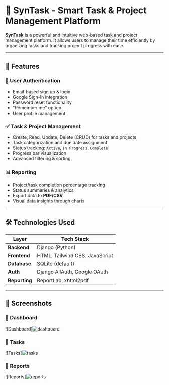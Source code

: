 # 🌟 SynTask - Smart Task & Project Management Platform




**SynTask** is a powerful and intuitive web-based task and project management platform. It allows users to manage their time efficiently by organizing tasks and tracking project progress with ease.

---

## 🚀 Features

### 🔐 User Authentication
- Email-based sign up & login
- Google Sign-In integration
- Password reset functionality
- "Remember me" option
- User profile management

### ✅ Task & Project Management
- Create, Read, Update, Delete (CRUD) for tasks and projects
- Task categorization and due date assignment
- Status tracking: `Active`, `In Progress`, `Complete`
- Progress bar visualization
- Advanced filtering & sorting

### 📊 Reporting
- Project/task completion percentage tracking
- Status summaries & analytics
- Export data to **PDF/CSV**
- Visual data insights through charts

---

## 🛠 Technologies Used

| Layer       | Tech Stack                         |
|-------------|-------------------------------------|
| **Backend** | Django (Python)                    |
| **Frontend**| HTML, Tailwind CSS, JavaScript     |
| **Database**| SQLite (default)                   |
| **Auth**    | Django AllAuth, Google OAuth       |
| **Reporting**| ReportLab, xhtml2pdf               |

---

## 📸 Screenshots

### 🔹 Dashboard
![Dashboard]![dashboard](https://github.com/user-attachments/assets/209d4ff6-1acd-430f-81cd-45809708f5a7)


### 🔹 Tasks
![Tasks]![tasks](https://github.com/user-attachments/assets/f1a3370c-bd3c-436d-84fb-4c99ad4d1fa0)


### 🔹 Reports
![Reports]![reports](https://github.com/user-attachments/assets/c035868a-f604-4a33-aa77-66ee68d54d39)



